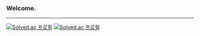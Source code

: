 ### Welcome.
---

[![Solved.ac 프로필](http://mazassumnida.wtf/api/mini/generate_badge?boj=sadorn)](https://solved.ac/sadorn)
[![Solved.ac 프로필](http://mazassumnida.wtf/api/v2/generate_badge?boj=sadorn)](https://solved.ac/sadorn)


<!--
**Sadorn/Sadorn** is a ✨ _special_ ✨ repository because its `README.md` (this file) appears on your GitHub profile.

Here are some ideas to get you started:

- 🔭 I’m currently working on ...
- 🌱 I’m currently learning ...
- 👯 I’m looking to collaborate on ...
- 🤔 I’m looking for help with ...
- 💬 Ask me about ...
- 📫 How to reach me: ...
- 😄 Pronouns: ...
- ⚡ Fun fact: ...
-->

